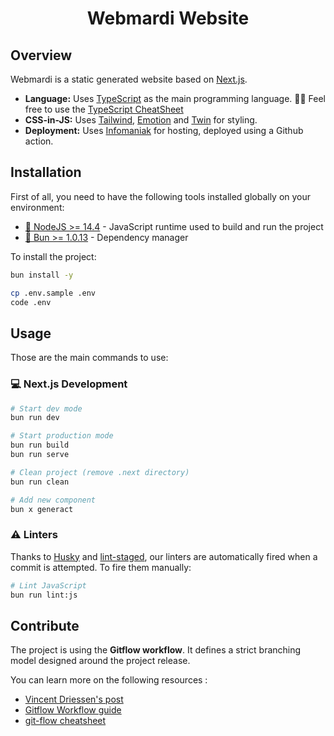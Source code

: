 <h1 align="center">
  Webmardi Website
</h1>

## Overview

Webmardi is a static generated website based on [Next.js](https://nextjs.org/).

- **Language:** Uses [TypeScript](https://www.typescriptlang.org/) as the main programming language. 👨‍🏫 Feel free to use the [TypeScript CheatSheet](https://typescript-cheatsheet.vercel.app/)
- **CSS-in-JS:** Uses [Tailwind](https://tailwindcss.com/), [Emotion](https://emotion.sh/) and [Twin](https://github.com/ben-rogerson/twin.macro) for styling.
- **Deployment:** Uses [Infomaniak](https://infomaniak.com/) for hosting, deployed using a Github action.

## Installation

First of all, you need to have the following tools installed globally on your environment:

- [📗 NodeJS >= 14.4](https://nodejs.org/en/) - JavaScript runtime used to build and run the project
- [🥟 Bun >= 1.0.13](https://bun.sh/) - Dependency manager

To install the project:

```bash
bun install -y

cp .env.sample .env
code .env
```

## Usage

Those are the main commands to use:

### 💻 Next.js Development

```bash
# Start dev mode
bun run dev

# Start production mode
bun run build
bun run serve

# Clean project (remove .next directory)
bun run clean

# Add new component
bun x generact
```

### ⚠️ Linters

Thanks to [Husky](https://github.com/typicode/husky) and [lint-staged](https://github.com/okonet/lint-staged), our linters are automatically fired when a commit is attempted. To fire them manually:

```bash
# Lint JavaScript
bun run lint:js
```

## Contribute

The project is using the **Gitflow workflow**. It defines a strict branching model designed around the project release.

You can learn more on the following resources :

- [Vincent Driessen's post](http://nvie.com/posts/a-successful-git-branching-model/)
- [Gitflow Workflow guide](https://www.atlassian.com/git/tutorials/comparing-workflows/gitflow-workflow)
- [git-flow cheatsheet](https://danielkummer.github.io/git-flow-cheatsheet/)
